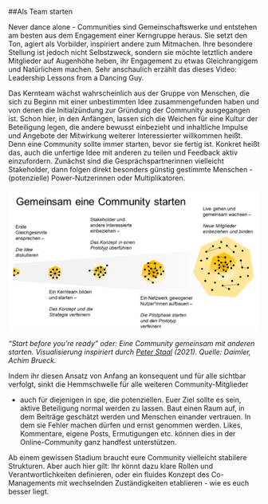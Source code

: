 ##Als Team starten

Never dance alone - Communities sind Gemeinschaftswerke und entstehen am
besten aus dem Engagement einer Kerngruppe heraus. Sie setzt den Ton,
agiert als Vorbilder, inspiriert andere zum Mitmachen. Ihre besondere
Stellung ist jedoch nicht Selbstzweck, sondern sie möchte letztlich
andere Mitglieder auf Augenhöhe heben, ihr Engagement zu etwas
Gleichrangigem und Natürlichem machen. Sehr anschaulich erzählt das
dieses Video: Leadership Lessons from a Dancing Guy.

Das Kernteam wächst wahrscheinlich aus der Gruppe von Menschen, die sich
zu Beginn mit einer unbestimmten Idee zusammengefunden haben und von
denen die Initialzündung zur Gründung der Community ausgegangen ist.
Schon hier, in den Anfängen, lassen sich die Weichen für eine Kultur der
Beteiligung legen, die andere bewusst einbezieht und inhaltliche Impulse
und Angebote der Mitwirkung weiterer Interessierter willkommen heißt.
Denn eine Community sollte immer starten, bevor sie fertig ist. Konkret
heißt das, auch die unfertige Idee mit anderen zu teilen und Feedback
aktiv einzufordern. Zunächst sind die Gesprächspartnerinnen vielleicht
Stakeholder, dann folgen direkt besonders günstig gestimmte Menschen -
(potenzielle) Power-Nutzerinnen oder Multiplikatoren.

![](images/image6.png)

*“Start before you’re ready” oder: Eine Community gemeinsam mit anderen
starten. Visualisierung inspiriert durch* *<u>Peter Staal</u> (2021).*
*Quelle: Daimler, Achim Brueck.*

Indem ihr diesen Ansatz von Anfang an konsequent und für alle sichtbar
verfolgt, sinkt die Hemmschwelle für alle weiteren Community-Mitglieder
- auch für diejenigen in spe, die potenziellen. Euer Ziel sollte es
sein, aktive Beteiligung normal werden zu lassen. Baut einen Raum auf,
in dem Beiträge geschätzt werden und Menschen einander vertrauen. In dem
sie Fehler machen dürfen und ernst genommen werden. Likes, Kommentare,
eigene Posts, Ermutigungen etc. können dies in der Online-Community ganz
handfest unterstützen.

Ab einem gewissen Stadium braucht eure Community vielleicht stabilere
Strukturen. Aber auch hier gilt: Ihr könnt dazu klare Rollen und
Verantwortlichkeiten definieren, oder ein fluides Konzept des
Co-Managements mit wechselnden Zuständigkeiten etablieren - wie es euch
besser liegt.
